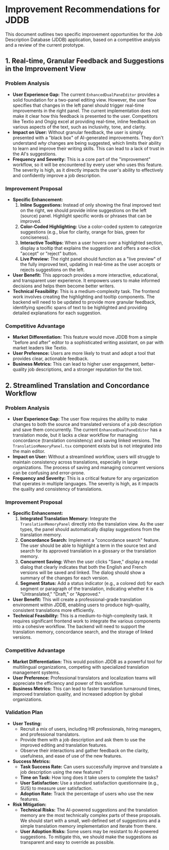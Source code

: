 
# Improvement Recommendations for JDDB

This document outlines two specific improvement opportunities for the Job Description Database (JDDB) application, based on a competitive analysis and a review of the current prototype.

## 1. Real-time, Granular Feedback and Suggestions in the Improvement View

### Problem Analysis

*   **User Experience Gap:** The current `EnhancedDualPaneEditor` provides a solid foundation for a two-panel editing view. However, the user flow specifies that changes in the left panel should trigger real-time improvements in the right panel. The current implementation does not make it clear how this feedback is presented to the user. Competitors like Textio and Ongig excel at providing real-time, inline feedback on various aspects of the text, such as inclusivity, tone, and clarity.
*   **Impact on User:** Without granular feedback, the user is simply presented with a "black box" of AI-generated improvements. They don't understand *why* changes are being suggested, which limits their ability to learn and improve their writing skills. This can lead to a lack of trust in the AI's suggestions.
*   **Frequency and Severity:** This is a core part of the "improvement" workflow, so it will be encountered by every user who uses this feature. The severity is high, as it directly impacts the user's ability to effectively and confidently improve a job description.

### Improvement Proposal

*   **Specific Enhancement:**
    1.  **Inline Suggestions:** Instead of only showing the final improved text on the right, we should provide inline suggestions on the left (source) panel. Highlight specific words or phrases that can be improved.
    2.  **Color-Coded Highlighting:** Use a color-coded system to categorize suggestions (e.g., blue for clarity, orange for bias, green for conciseness).
    3.  **Interactive Tooltips:** When a user hovers over a highlighted section, display a tooltip that explains the suggestion and offers a one-click "accept" or "reject" button.
    4.  **Live Preview:** The right panel should function as a "live preview" of the fully improved text, updating in real-time as the user accepts or rejects suggestions on the left.
*   **User Benefit:** This approach provides a more interactive, educational, and transparent user experience. It empowers users to make informed decisions and helps them become better writers.
*   **Technical Feasibility:** This is a medium-complexity task. The frontend work involves creating the highlighting and tooltip components. The backend will need to be updated to provide more granular feedback, identifying specific spans of text to be highlighted and providing detailed explanations for each suggestion.

### Competitive Advantage

*   **Market Differentiation:** This feature would move JDDB from a simple "before and after" editor to a sophisticated writing assistant, on par with market leaders like Textio.
*   **User Preference:** Users are more likely to trust and adopt a tool that provides clear, actionable feedback.
*   **Business Metrics:** This can lead to higher user engagement, better-quality job descriptions, and a stronger reputation for the tool.

## 2. Streamlined Translation and Concordance Workflow

### Problem Analysis

*   **User Experience Gap:** The user flow requires the ability to make changes to both the source and translated versions of a job description and save them concurrently. The current `EnhancedDualPaneEditor` has a translation mode, but it lacks a clear workflow for managing concordance (translation consistency) and saving linked versions. The `TranslationMemoryPanel.tsx` component exists but is not integrated into the main editor.
*   **Impact on User:** Without a streamlined workflow, users will struggle to maintain consistency across translations, especially in large organizations. The process of saving and managing concurrent versions can be confusing and error-prone.
*   **Frequency and Severity:** This is a critical feature for any organization that operates in multiple languages. The severity is high, as it impacts the quality and consistency of translations.

### Improvement Proposal

*   **Specific Enhancement:**
    1.  **Integrated Translation Memory:** Integrate the `TranslationMemoryPanel` directly into the translation view. As the user types, the panel should automatically display suggestions from the translation memory.
    2.  **Concordance Search:** Implement a "concordance search" feature. The user should be able to highlight a term in the source text and search for its approved translation in a glossary or the translation memory.
    3.  **Concurrent Saving:** When the user clicks "Save," display a modal dialog that clearly indicates that both the English and French versions will be saved and linked. The dialog should show a summary of the changes for each version.
    4.  **Segment Status:** Add a status indicator (e.g., a colored dot) for each segment or paragraph of the translation, indicating whether it is "Untranslated," "Draft," or "Approved."
*   **User Benefit:** This will create a professional-grade translation environment within JDDB, enabling users to produce high-quality, consistent translations more efficiently.
*   **Technical Feasibility:** This is a medium-to-high-complexity task. It requires significant frontend work to integrate the various components into a cohesive workflow. The backend will need to support the translation memory, concordance search, and the storage of linked versions.

### Competitive Advantage

*   **Market Differentiation:** This would position JDDB as a powerful tool for multilingual organizations, competing with specialized translation management systems.
*   **User Preference:** Professional translators and localization teams will appreciate the efficiency and power of this workflow.
*   **Business Metrics:** This can lead to faster translation turnaround times, improved translation quality, and increased adoption by global organizations.

### Validation Plan

*   **User Testing:**
    *   Recruit a mix of users, including HR professionals, hiring managers, and professional translators.
    *   Provide them with a job description and ask them to use the improved editing and translation features.
    *   Observe their interactions and gather feedback on the clarity, usefulness, and ease of use of the new features.
*   **Success Metrics:**
    *   **Task Success Rate:** Can users successfully improve and translate a job description using the new features?
    *   **Time on Task:** How long does it take users to complete the tasks?
    *   **User Satisfaction:** Use a standard satisfaction questionnaire (e.g., SUS) to measure user satisfaction.
    *   **Adoption Rate:** Track the percentage of users who use the new features.
*   **Risk Mitigation:**
    *   **Technical Risks:** The AI-powered suggestions and the translation memory are the most technically complex parts of these proposals. We should start with a small, well-defined set of suggestions and a simple translation memory implementation and iterate from there.
    *   **User Adoption Risks:** Some users may be resistant to AI-powered suggestions. To mitigate this, we should make the suggestions as transparent and easy to override as possible.
